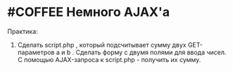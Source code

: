 # #COFFEE Немного AJAX'a

Практика:

1) Сделать script.php , который подсчитывает сумму двух GET-параметров a и b . Сделать форму с двумя полями для ввода чисел. С помощью AJAX-запроса к script.php - получить их сумму.
